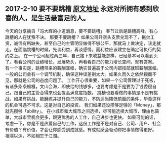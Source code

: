 2017-2-10 要不要跳槽
[原文地址](http://mp.weixin.qq.com/s?__biz=MjM5ODIyMTE0MA==&mid=2650969193&idx=1&sn=5fb385aff02a341623b0dce617a30c2c&chksm=bd3830528a4fb944ad6fe18f0c918b9c53ec2a189076224d169b0ac68ae19208c8d7afe2d70f&mpshare=1&scene=1&srcid=02096w5mGGhqo8Dkwxgqj8tp#rd)
永远对所拥有感到欣喜的人，是生活最富足的人。
---
今天的分享摘自「冯大辉的小道消息，要不要跳槽」
春节过后是跳槽高峰，有心跳槽的人在犹豫不决。
那要不要跳槽？
如果公司开空头支票兑现不了，拖欠工资，诚信有所缺失，甚至自己的主管明显做得不够公平，那就马上做决定，该走就走。在面临跳槽的时候，先谈利益，再谈感情。而利益应该建立在确定可执行的契约之上。
在一个公司超过两三年，自己接下来收益能怎样，已经基本可以看到头了。看看公司的业绩增长，发展势头，再看看自己的能力增长空间，就有答案。
有一个事实是，跳槽带来的薪酬涨幅，确实普遍高于公司内部按部就班薪酬涨幅。一般的公司会有一个调节机制，确保这种误差别太大。如果久而久之依然视而不见，那就是公司的态度问题了。
工作开心很重要，如果一个公司管理过于死板，有诸多条条框框，文山会海，即使给的钱够多，也要考虑是不是要为了钱委屈自己。跟自己的主管合得来也会提高满意度指数。
跳槽也要看做的事情是不是有挑战，如果有挑战，能磨练并提升自己的能力，不防适当降低前面的条件，毕竟这样的机会可遇不可求。这是对自己的投资。
我们如果还没攒够足够的「Money」，那就先攒够「ability」。
在小城市和大城市之间选择，尽可能选择大城市，理由也简单，大城市里机会更多，跟更优秀的人工作，自己进步也更快。
如果可能的话，考虑一下，你是不是热爱自己的工作，这份工作是不是对自己、公司、用户、社会有价值？有价值，才会让你感受到成就感。有成就感会驱动你把事情做得更好。
相濡以沫，不如相忘于江湖。